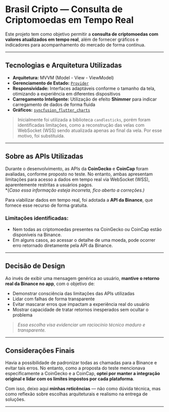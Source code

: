 # Brasil Cripto — Consulta de Criptomoedas em Tempo Real

Este projeto tem como objetivo permitir a **consulta de criptomoedas com valores atualizados em tempo real**, além de fornecer gráficos e indicadores para acompanhamento do mercado de forma contínua.

---

## Tecnologias e Arquitetura Utilizadas

- **Arquitetura:** MVVM (Model - View - ViewModel)
- **Gerenciamento de Estado:** [`Provider`](https://pub.dev/packages/provider)
- **Responsividade:** Interfaces adaptáveis conforme o tamanho da tela, otimizando a experiência em diferentes dispositivos
- **Carregamento Inteligente:** Utilização de efeito **Shimmer** para indicar carregamento de dados de forma fluida
- **Gráficos:** [`syncfusion_flutter_charts`](https://pub.dev/packages/syncfusion_flutter_charts)

> Inicialmente foi utilizada a biblioteca `candlesticks`, porém foram identificadas limitações, como a reconstrução das velas com WebSocket (WSS) sendo atualizada apenas ao final da vela. Por esse motivo, foi substituída.

---

## Sobre as APIs Utilizadas

Durante o desenvolvimento, as APIs da **CoinGecko** e **CoinCap** foram avaliadas, conforme proposto no teste. No entanto, ambas apresentam limitações para acesso a dados em tempo real via WebSocket (WSS), aparentemente restritas a usuários pagos.  
*(*Caso essa informação esteja incorreta, fico aberto a correções.)*

Para viabilizar dados em tempo real, foi adotada a **API da Binance**, que fornece esse recurso de forma gratuita.

### Limitações identificadas:

- Nem todas as criptomoedas presentes na CoinGecko ou CoinCap estão disponíveis na Binance.
- Em alguns casos, ao acessar o detalhe de uma moeda, pode ocorrer erro retornado diretamente pela API da Binance.

---

## Decisão de Design

Ao invés de exibir uma mensagem genérica ao usuário, **mantive o retorno real da Binance no app**, com o objetivo de:

- Demonstrar consciência das limitações das APIs utilizadas
- Lidar com falhas de forma transparente
- Evitar mascarar erros que impactam a experiência real do usuário
- Mostrar capacidade de tratar retornos inesperados sem ocultar o problema

> _Essa escolha visa evidenciar um raciocínio técnico maduro e transparente._

---

## Considerações Finais

Havia a possibilidade de padronizar todas as chamadas para a Binance e evitar tais erros. No entanto, como a proposta do teste mencionava especificamente a CoinGecko e a CoinCap, **optei por manter a integração original e lidar com os limites impostos por cada plataforma**.

Com isso, deixo aqui **minhas reticências** — não como dúvida técnica, mas como reflexão sobre escolhas arquiteturais e realismo na entrega de soluções.

---

